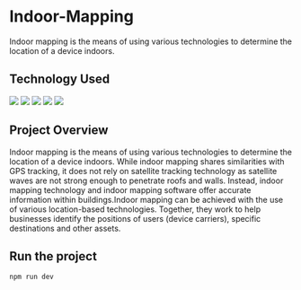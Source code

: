 # Indoor-Mapping
Indoor mapping is the means of using various technologies to determine the location of a device indoors.
<h2> Technology Used </h2>
<p align="justify">
<img src="https://img.shields.io/badge/-JavaScript-black?style=flat-square&logo=javascript"/>
<img src="https://img.shields.io/badge/-Express-black?style=flat-square&logo=express"/>
<img src="https://img.shields.io/badge/-Node JS-black?style=flat-square&logo=node"/>
<img src="https://img.shields.io/badge/-LeafletJS-black?style=flat-square&logo=leaflet"/>
<img src="https://img.shields.io/badge/-Sockets-black?style=flat-square&logo=sockets"/>
</p>
<h2>Project Overview </h2>
<p> Indoor mapping is the means of using various technologies to determine the location of a device indoors. While indoor mapping shares similarities with GPS tracking, it does not rely on satellite tracking technology as satellite waves are not strong enough to penetrate roofs and walls. Instead, indoor mapping technology and indoor mapping software offer accurate information within buildings.Indoor mapping can be achieved with the use of various location-based technologies. Together, they work to help businesses identify the positions of users (device carriers), specific destinations and other assets.</p>
<h2>Run the project</h2>

```Bash
npm run dev
```
